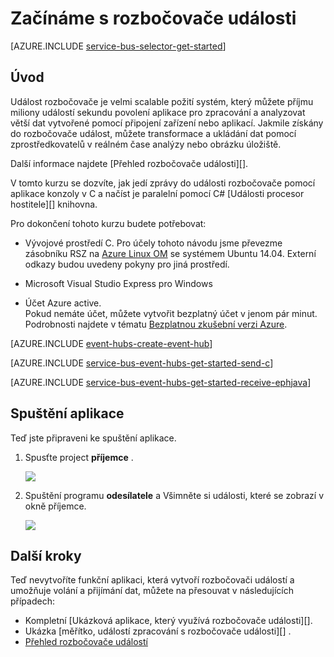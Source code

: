 <properties
    pageTitle="Začínáme s rozbočovače událostí v C | Microsoft Azure"
    description="Postupujte podle kurzu, který začít používat Azure události rozbočovače; odeslání události C a dostávat do jazyka Java pomocí Host procesor události."
    services="event-hubs"
    documentationCenter=""
    authors="jtaubensee"
    manager="timlt"
    editor=""/>

<tags
    ms.service="event-hubs"
    ms.workload="na"
    ms.tgt_pltfrm="c"
    ms.devlang="csharp"
    ms.topic="article"
    ms.date="09/27/2016"
    ms.author="jotaub;sethm"/>

# <a name="get-started-with-event-hubs"></a>Začínáme s rozbočovače události

[AZURE.INCLUDE [service-bus-selector-get-started](../../includes/service-bus-selector-get-started.md)]

## <a name="introduction"></a>Úvod

Událost rozbočovače je velmi scalable požití systém, který můžete příjmu miliony událostí sekundu povolení aplikace pro zpracování a analyzovat větší dat vytvořené pomocí připojení zařízení nebo aplikací. Jakmile získány do rozbočovače událost, můžete transformace a ukládání dat pomocí zprostředkovatelů v reálném čase analýzy nebo obrázku úložiště.

Další informace najdete [Přehled rozbočovače události][].

V tomto kurzu se dozvíte, jak jedí zprávy do události rozbočovače pomocí aplikace konzoly v C a načíst je paralelní pomocí C# [Události procesor hostitele][] knihovna.

Pro dokončení tohoto kurzu budete potřebovat:

+ Vývojové prostředí C. Pro účely tohoto návodu jsme převezme zásobníku RSZ na [Azure Linux OM](../virtual-machines/virtual-machines-linux-quick-create-cli.md) se systémem Ubuntu 14.04. Externí odkazy budou uvedeny pokyny pro jiná prostředí.

+ Microsoft Visual Studio Express pro Windows

+ Účet Azure active. <br/>Pokud nemáte účet, můžete vytvořit bezplatný účet v jenom pár minut. Podrobnosti najdete v tématu <a href="http://azure.microsoft.com/pricing/free-trial/?WT.mc_id=A0E0E5C02&amp;returnurl=http%3A%2F%2Fazure.microsoft.com%2Fen-us%2Fdevelop%2Fmobile%2Ftutorials%2Fget-started%2F" target="_blank">Bezplatnou zkušební verzi Azure</a>.

[AZURE.INCLUDE [event-hubs-create-event-hub](../../includes/event-hubs-create-event-hub.md)]

[AZURE.INCLUDE [service-bus-event-hubs-get-started-send-c](../../includes/service-bus-event-hubs-get-started-send-c.md)]

[AZURE.INCLUDE [service-bus-event-hubs-get-started-receive-ephjava](../../includes/service-bus-event-hubs-get-started-receive-ephjava.md)]

## <a name="run-the-applications"></a>Spuštění aplikace

Teď jste připraveni ke spuštění aplikace.

1.  Spusťte project **příjemce** .

    ![][21]

2.  Spuštění programu **odesílatele** a Všimněte si události, které se zobrazí v okně příjemce.

    ![][24]

## <a name="next-steps"></a>Další kroky

Teď nevytvoříte funkční aplikaci, která vytvoří rozbočovači událostí a umožňuje volání a přijímání dat, můžete na přesouvat v následujících případech:

- Kompletní [Ukázková aplikace, který využívá rozbočovače události][].
- Ukázka [měřítko, událostí zpracování s rozbočovače události][] .
- [Přehled rozbočovače událostí][]

<!-- Images. -->
[21]: ./media/event-hubs-c-ephjava-getstarted/ephjava.png
[24]: ./media/event-hubs-c-ephjava-getstarted/receive-eph-c.png

<!-- Links -->
[Azure classic portal]: https://manage.windowsazure.com/
[Host (hostitel) procesor události]: https://www.nuget.org/packages/Microsoft.Azure.ServiceBus.EventProcessorHost
[Přehled rozbočovače událostí]: event-hubs-overview.md
[Ukázka aplikace, která používá rozbočovače události]: https://code.msdn.microsoft.com/Service-Bus-Event-Hub-286fd097
[Rozšiřování události zpracování s rozbočovače události]: https://code.msdn.microsoft.com/Service-Bus-Event-Hub-45f43fc3
